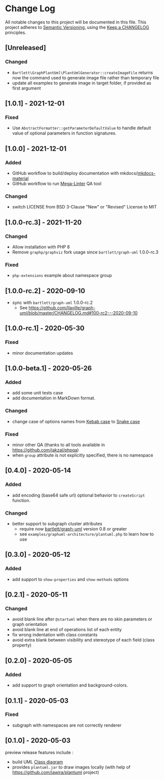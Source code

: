 <!-- markdownlint-disable MD013 MD024 -->
# Change Log

All notable changes to this project will be documented in this file.
This project adheres to [Semantic Versioning](http://semver.org/),
using the [Keep a CHANGELOG](http://keepachangelog.com) principles.

## [Unreleased]

### Changed

- `Bartlett\GraphPlantUml\PlantUmlGenerator::createImageFile` returns now the command used to generate image file rather than temporary file
- update all examples to generate image in target folder, if provided as first argument

## [1.0.1] - 2021-12-01

### Fixed

- Use `AbstractFormatter::getParameterDefaultValue` to handle default value of optional parameters in function signatures.

## [1.0.0] - 2021-12-01

### Added

- GitHub workflow to build/deploy documentation with mkdocs/[mkdocs-material](https://github.com/squidfunk/mkdocs-material)
- GitHub workflow to run [Mega-Linter](https://github.com/megalinter/megalinter) QA tool

### Changed

- switch LICENSE from BSD 3-Clause "New" or "Revised" License to MIT

## [1.0.0-rc.3] - 2021-11-20

### Changed

- Allow installation with PHP 8
- Remove `graphp/graphviz` fork usage since `bartlett/graph-uml` 1.0.0-rc.3

### Fixed

- `php-extensions` example about namespace group

## [1.0.0-rc.2] - 2020-09-10

- sync with `bartlett/graph-uml` 1.0.0-rc.2
  - See <https://github.com/llaville/graph-uml/blob/master/CHANGELOG.md#100-rc2---2020-09-10>

## [1.0.0-rc.1] - 2020-05-30

### Fixed

- minor documentation updates

## [1.0.0-beta.1] - 2020-05-26

### Added

- add some unit tests case
- add documentation in MarkDown format.

### Changed

- change case of options names
from [Kebab case](https://en.wikipedia.org/wiki/Letter_case#Special_case_styles) to [Snake case](https://en.wikipedia.org/wiki/Snake_case)

### Fixed

- minor other QA (thanks to all tools available in <https://github.com/jakzal/phpqa>)
- when `group` attribute is not explicitly specified, there is no namespace

## [0.4.0] - 2020-05-14

### Added

- add encoding (base64 safe url) optional behavior to `createScript` function.

### Changed

- better support to subgraph cluster attributes
  - require now [bartlett/graph-uml](https://github.com/llaville/graph-uml) version 0.8 or greater
  - see `examples/graphuml-architecture/plantuml.php` to learn how to use

## [0.3.0] - 2020-05-12

### Added

- add support to `show-properties` and `show-methods` options

## [0.2.1] - 2020-05-11

### Changed

- avoid blank line after `@startuml` when there are no skin parameters or graph orientation
- avoid blank line at end of operations list of each entity
- fix wrong indentation with class constants
- avoid extra blank between visibility and stereotype of each field (class property)

## [0.2.0] - 2020-05-05

### Added

- add support to graph orientation and background-colors.

## [0.1.1] - 2020-05-03

### Fixed

- subgraph with namespaces are not correctly renderer

## [0.1.0] - 2020-05-03

preview release features include :

- build UML [Class diagram](https://en.wikipedia.org/wiki/Class_diagram)
- provides `plantuml.jar` to draw images locally (with help of <https://github.com/jawira/plantuml> project)
